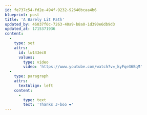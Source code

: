 ```yaml
---
id: fe737c54-fd2e-494f-9232-92640bcaa4b6
blueprint: post
title: 'A Barely Lit Path'
updated_by: 46037f0c-7263-40a9-b8a0-1d390e6db9d3
updated_at: 1715371936
content:
  -
    type: set
    attrs:
      id: lw143ec0
      values:
        type: video
        video: 'https://www.youtube.com/watch?v=_kyFqe36BqM'
  -
    type: paragraph
    attrs:
      textAlign: left
    content:
      -
        type: text
        text: 'Thanks J-boo ❤️'
---
```

